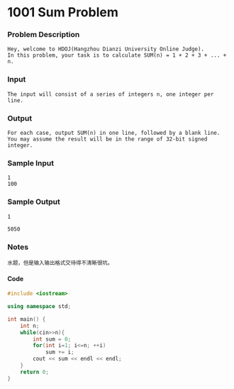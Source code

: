 # 1001 Sum Problem

### **Problem Description**

```
Hey, welcome to HDOJ(Hangzhou Dianzi University Online Judge).
In this problem, your task is to calculate SUM(n) = 1 + 2 + 3 + ... + n.
```

### **Input**

```
The input will consist of a series of integers n, one integer per line.
```
### **Output**
```
For each case, output SUM(n) in one line, followed by a blank line. You may assume the result will be in the range of 32-bit signed integer.
```
### **Sample Input**
```
1 
100
```
### **Sample Output**
```
1 

5050
```
### Notes
```
水题，但是输入输出格式交待得不清晰很坑。
```
#### Code

```c++
#include <iostream>

using namespace std;

int main() {
    int n;
    while(cin>>n){
        int sum = 0;
        for(int i=1; i<=n; ++i)
            sum += i;
        cout << sum << endl << endl;
    }
    return 0;
}
```

